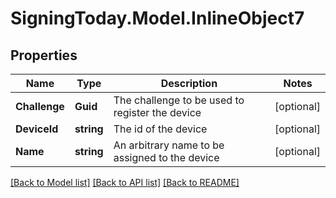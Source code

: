 
# SigningToday.Model.InlineObject7

## Properties

Name | Type | Description | Notes
------------ | ------------- | ------------- | -------------
**Challenge** | **Guid** | The challenge to be used to register the device | [optional] 
**DeviceId** | **string** | The id of the device | [optional] 
**Name** | **string** | An arbitrary name to be assigned to the device | [optional] 

[[Back to Model list]](../README.md#documentation-for-models)
[[Back to API list]](../README.md#documentation-for-api-endpoints)
[[Back to README]](../README.md)

